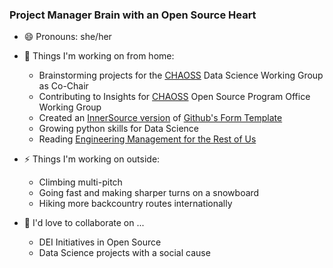 ### Project Manager Brain with an Open Source Heart

- 😄 Pronouns: she/her

- 🔭 Things I'm working on from home: 
  - Brainstorming projects for the [CHAOSS](https://chaoss.community/) Data Science Working Group as Co-Chair
  - Contributing to Insights for [CHAOSS](https://chaoss.community/) Open Source Program Office Working Group
  - Created an [InnerSource version](https://github.com/InnerSourceCommons/repo-template) of [Github's Form Template](https://github.com/github/form-templates)
  - Growing python skills for Data Science
  - Reading [Engineering Management for the Rest of Us](https://www.engmanagement.dev/)

- ⚡ Things I'm working on outside:
  -  Climbing multi-pitch
  -  Going fast and making sharper turns on a snowboard
  -  Hiking more backcountry routes internationally 

- 👯 I'd love to collaborate on ...
  - DEI Initiatives in Open Source 
  - Data Science projects with a social cause 
